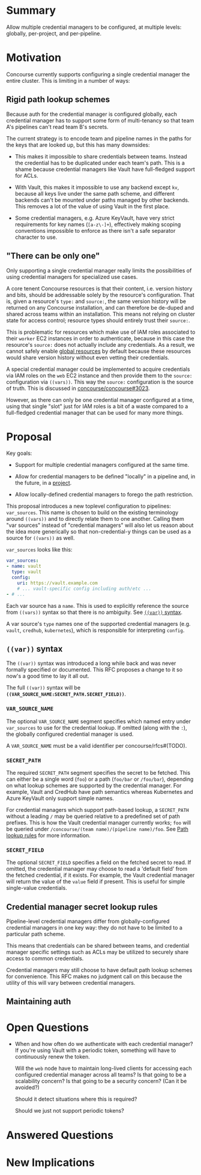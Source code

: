# Summary

Allow multiple credential managers to be configured, at multiple levels:
globally, per-project, and per-pipeline.

# Motivation

Concourse currently supports configuring a single credential manager the
entire cluster. This is limiting in a number of ways:

## Rigid path lookup schemes

Because auth for the credential manager is configured globally, each credential
manager has to support some form of multi-tenancy so that team A's pipelines
can't read team B's secrets.

The current strategy is to encode team and pipeline names in the paths for the
keys that are looked up, but this has many downsides:

* This makes it impossible to share credentials between teams. Instead the
  credential has to be duplicated under each team's path. This is a shame
  because credential managers like Vault have full-fledged support for ACLs.

* With Vault, this makes it impossible to use any backend except `kv`, because
  all keys live under the same path scheme, and different backends can't be
  mounted under paths managed by other backends. This removes a lot of the
  value of using Vault in the first place.

* Some credential managers, e.g. Azure KeyVault, have very strict requirements
  for key names (`[a-z\-]+`), effectively making scoping conventions impossible
  to enforce as there isn't a safe separator character to use.

## "There can be only one"

Only supporting a single credential manager really limits the possibilities of
using credential managers for specialized use cases.

A core tenent Concourse resources is that their content, i.e. version history
and bits, should be addressable solely by the resource's configuration. That
is, given a resource's `type:` and `source:`, the same version history will be
returned on any Concourse installation, and can therefore be de-duped and
shared across teams within an installation. This means not relying on cluster
state for access control; resource types should entirely trust their `source:`.

This is problematic for resources which make use of IAM roles associated to
their `worker` EC2 instances in order to authenticate, because in this case the
resource's `source:` does not actually include any credentials. As a result, we
cannot safely enable [global
resources](https://concourse-ci.org/global-resources.html#some-resources-should-opt-out)
by default because these resources would share version history without even
vetting their credentials.

A special credential manager could be implemented to acquire credentials via
IAM roles on the `web` EC2 instance and then provide them to the `source:`
configuration via `((vars))`. This way the `source:` configuration is the
source of truth. This is discussed in
[concourse/concourse#3023](https://github.com/concourse/concourse/issues/3023).

However, as there can only be one credential manager configured at a time,
using that single "slot" just for IAM roles is a bit of a waste compared to a
full-fledged credential manager that can be used for many more things.

# Proposal

Key goals:

* Support for multiple credential managers configured at the same time.

* Allow for credential managers to be defined "locally" in a pipeline and, in
  the future, in a [project](https://github.com/concourse/rfcs/pull/32).

* Allow locally-defined credential managers to forego the path restriction.

This proposal introduces a new toplevel configuration to pipelines:
`var_sources`. This name is chosen to build on the existing terminology around
`((vars))` and to directly relate them to one another. Calling them "var
sources" instead of "credential managers" will also let us reason about the
idea more generically so that non-credential-y things can be used as a source
for `((vars))` as well.

`var_sources` looks like this:

```yaml
var_sources:
- name: vault
  type: vault
  config:
    uri: https://vault.example.com
    # ... vault-specific config including auth/etc ...
- # ...
```

Each var source has a `name`. This is used to explicitly reference the source
from `((vars))` syntax so that there is no ambiguity. See [`((var))`
syntax](#((var))-syntax).

A var source's `type` names one of the supported credential managers (e.g.
`vault`, `credhub`, `kubernetes`), which is responsible for interpreting
`config`.

## `((var))` syntax

The `((var))` syntax was introduced a long while back and was never formally
specified or documented. This RFC proposes a change to it so now's a good time
to lay it all out.

The full `((var))` syntax will be
**`((VAR_SOURCE_NAME:SECRET_PATH.SECRET_FIELD))`**.

### `VAR_SOURCE_NAME`

The optional `VAR_SOURCE_NAME` segment specifies which named entry under
`var_sources` to use for the credential lookup. If omitted (along with the
`:`), the globally configured credential manager is used.

A `VAR_SOURCE_NAME` must be a valid identifier per concourse/rfcs#(TODO).

### `SECRET_PATH`

The required `SECRET_PATH` segment specifies the secret to be fetched. This can
either be a single word (`foo`) or a path (`foo/bar` or `/foo/bar`), depending
on what lookup schemes are supported by the credential manager. For example,
Vault and CredHub have path semantics whereas Kubernetes and Azure KeyVault
only support simple names.

For credential managers which support path-based lookup, a `SECRET_PATH`
without a leading `/` may be queried relative to a predefined set of path
prefixes. This is how the Vault credential manager currently works; `foo` will
be queried under `/concourse/(team name)/(pipeline name)/foo`. See [Path lookup
rules](#path-lookup-rules) for more information.

### `SECRET_FIELD`

The optional `SECRET_FIELD` specifies a field on the fetched secret to read. If
omitted, the credential manager may choose to read a 'default field' from the
fetched credential, if it exists. For example, the Vault credential manager
will return the value of the `value` field if present. This is useful for
simple single-value credentials.

## Credential manager secret lookup rules

Pipeline-level credential managers differ from globally-configured credential
managers in one key way: they do not have to be limited to a particular path
scheme.

This means that credentials can be shared between teams, and credential manager
specific settings such as ACLs may be utilized to securely share access to
common credentials.

Credential managers may still choose to have default path lookup schemes for
convenience. This RFC makes no judgment call on this because the utility of
this will vary between credential managers.


## Maintaining auth


# Open Questions

* When and how often do we authenticate with each credential manager? If you're
  using Vault with a periodic token, something will have to continuously renew
  the token.

  Will the `web` node have to maintain long-lived clients for accessing each
  configured credential manager across all teams? Is that going to be a
  scalability concern? Is that going to be a security concern? (Can it be
  avoided?)

  Should it detect situations where this is required?

  Should we just not support periodic tokens?

# Answered Questions

# New Implications
